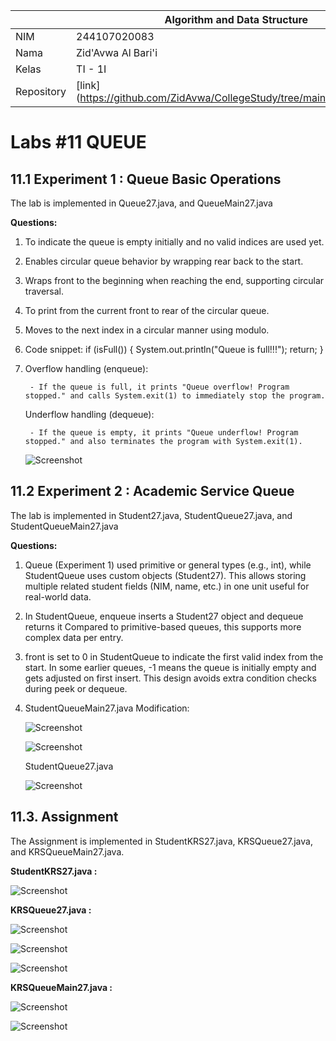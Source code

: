 |  | Algorithm and Data Structure |
|--|--|
| NIM |  244107020083|
| Nama |  Zid'Avwa Al Bari'i |
| Kelas | TI - 1I |
| Repository | [link] (https://github.com/ZidAvwa/CollegeStudy/tree/main/2ndSemester) |

# Labs #11 QUEUE

## 11.1 Experiment 1 : Queue Basic Operations

The lab is implemented in Queue27.java, and QueueMain27.java

**Questions:**
1. To indicate the queue is empty initially and no valid indices are used yet.
2. Enables circular queue behavior by wrapping rear back to the start.
3. Wraps front to the beginning when reaching the end, supporting circular traversal.
4. To print from the current front to rear of the circular queue.
5. Moves to the next index in a circular manner using modulo.
6. Code snippet:
    if (isFull()) {
        System.out.println("Queue is full!!!");
        return;
    }
7. Overflow handling (enqueue):
        
        - If the queue is full, it prints "Queue overflow! Program stopped." and calls System.exit(1) to immediately stop the program.

    Underflow handling (dequeue):

        - If the queue is empty, it prints "Queue underflow! Program stopped." and also terminates the program with System.exit(1).

    ![Screenshot](img/1117.png)    



## 11.2 Experiment 2 : Academic Service Queue

The lab is implemented in Student27.java, StudentQueue27.java, and StudentQueueMain27.java

**Questions:**
1. Queue (Experiment 1) used primitive or general types (e.g., int), while StudentQueue uses custom objects (Student27). This allows storing multiple related student fields (NIM, name, etc.) in one unit useful for real-world data.
2. In StudentQueue, enqueue inserts a Student27 object and dequeue returns it Compared to primitive-based queues, this supports more complex data per entry.
3. front is set to 0 in StudentQueue to indicate the first valid index from the start. In some earlier queues, -1 means the queue is initially empty and gets adjusted on first insert. This design avoids extra condition checks during peek or dequeue.
4. StudentQueueMain27.java Modification:

    ![Screenshot](img/11241.png)

    ![Screenshot](img/11242.png)

    StudentQueue27.java

    ![Screenshot](img/11243.png)

## 11.3. Assignment

The Assignment is implemented in StudentKRS27.java, KRSQueue27.java, and KRSQueueMain27.java.

**StudentKRS27.java :**

![Screenshot](img/1131.png)

**KRSQueue27.java :**

![Screenshot](img/11321.png)

![Screenshot](img/11322.png)

![Screenshot](img/11323.png)

**KRSQueueMain27.java :**

![Screenshot](img/11331.png)

![Screenshot](img/11332.png)

